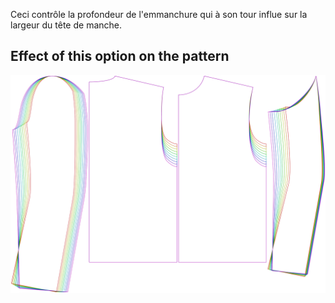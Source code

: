 
Ceci contrôle la profondeur de l'emmanchure qui à son tour influe sur la largeur du tête de manche.


## Effect of this option on the pattern
![This image shows the effect of this option by superimposing several variants that have a different value for this option](bent_armholedepthfactor_sample.svg "Effect of this option on the pattern")